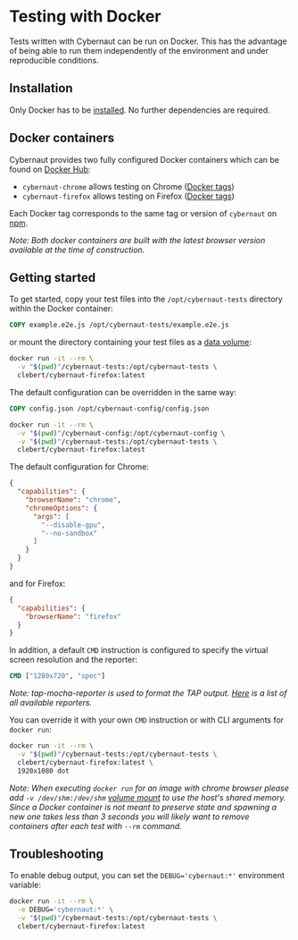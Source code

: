 # Testing with Docker

Tests written with Cybernaut can be run on Docker.
This has the advantage of being able to run them independently of the environment and under reproducible conditions.

## Installation

Only Docker has to be [installed][docker-installation]. No further dependencies are required.

## Docker containers

Cybernaut provides two fully configured Docker containers which can be found on [Docker Hub][docker-hub-clebert]:

* `cybernaut-chrome` allows testing on Chrome ([Docker tags][chrome-tags])
* `cybernaut-firefox` allows testing on Firefox ([Docker tags][firefox-tags])

Each Docker tag corresponds to the same tag or version of `cybernaut` on [npm][npm-cybernaut].

*Note: Both docker containers are built with the latest browser version available at the time of construction.*

## Getting started

To get started, copy your test files into the `/opt/cybernaut-tests` directory within the Docker container:

```dockerfile
COPY example.e2e.js /opt/cybernaut-tests/example.e2e.js
```

or mount the directory containing your test files as a [data volume][docker-mount]:

```sh
docker run -it --rm \
  -v "$(pwd)"/cybernaut-tests:/opt/cybernaut-tests \
  clebert/cybernaut-firefox:latest
```

The default configuration can be overridden in the same way:

```dockerfile
COPY config.json /opt/cybernaut-config/config.json
```

```sh
docker run -it --rm \
  -v "$(pwd)"/cybernaut-config:/opt/cybernaut-config \
  -v "$(pwd)"/cybernaut-tests:/opt/cybernaut-tests \
  clebert/cybernaut-firefox:latest
```

The default configuration for Chrome:

```json
{
  "capabilities": {
    "browserName": "chrome",
    "chromeOptions": {
      "args": [
        "--disable-gpu",
        "--no-sandbox"
      ]
    }
  }
}
```

and for Firefox:

```json
{
  "capabilities": {
    "browserName": "firefox"
  }
}
```

In addition, a default `CMD` instruction is configured to specify the virtual screen resolution and the reporter:

```dockerfile
CMD ["1280x720", "spec"]
```

*Note: tap-mocha-reporter is used to format the TAP output.
[Here][tap-mocha-reporters] is a list of all available reporters.*

You can override it with your own `CMD` instruction or with CLI arguments for `docker run`:

```sh
docker run -it --rm \
  -v "$(pwd)"/cybernaut-tests:/opt/cybernaut-tests \
  clebert/cybernaut-firefox:latest \
  1920x1080 dot
```

*Note: When executing `docker run` for an image with chrome browser please add `-v /dev/shm:/dev/shm` [volume mount][docker-mount] to use the host's shared memory.
Since a Docker container is not meant to preserve state and spawning a new one takes less than 3 seconds you will likely want to remove containers after each test with `--rm` command.*

## Troubleshooting

To enable debug output, you can set the `DEBUG='cybernaut:*'` environment variable:

```sh
docker run -it --rm \
  -e DEBUG='cybernaut:*' \
  -v "$(pwd)"/cybernaut-tests:/opt/cybernaut-tests \
  clebert/cybernaut-firefox:latest
```

[chrome-tags]: https://hub.docker.com/r/clebert/cybernaut-chrome/tags/
[firefox-tags]: https://hub.docker.com/r/clebert/cybernaut-firefox/tags/
[docker-hub-clebert]: https://hub.docker.com/r/clebert/
[docker-installation]: https://docs.docker.com/engine/installation/
[docker-mount]: https://docs.docker.com/engine/tutorials/dockervolumes/#mount-a-host-directory-as-a-data-volume
[npm-cybernaut]: https://www.npmjs.com/package/cybernaut
[tap-mocha-reporters]: https://github.com/tapjs/tap-mocha-reporter/tree/master/lib/reporters
